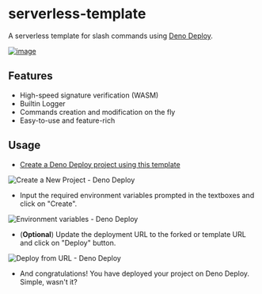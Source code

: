 # serverless-template

A serverless template for slash commands using [Deno Deploy](https://deno.com/deploy).

[![image](https://user-images.githubusercontent.com/23035000/116934239-b0d4a400-ac32-11eb-83f6-0c4119d59fa8.png)](https://dash.deno.com/new?url=https://raw.githubusercontent.com/discordeno/serverless-deno-deploy-template/main/mod.ts&env=DISCORD_PUBLIC_KEY,DISCORD_TOKEN,DISCORD_LOGS_WEBHOOK,REDEPLOY_AUTHORIZATION)

## Features

- High-speed signature verification (WASM)
- Builtin Logger
- Commands creation and modification on the fly
- Easy-to-use and feature-rich

## Usage

- [Create a Deno Deploy project using this template](https://dash.deno.com/new?url=https://raw.githubusercontent.com/discordeno/serverless-deno-deploy-template/main/mod.ts&env=DISCORD_PUBLIC_KEY,DISCORD_TOKEN,DISCORD_LOGS_WEBHOOK,REDEPLOY_AUTHORIZATION)

![Create a New Project - Deno Deploy](https://i.ibb.co/LtrQzwF/image.png)

- Input the required environment variables prompted in the textboxes and click on "Create".

![Environment variables - Deno Deploy](https://i.ibb.co/HXPgQHw/image.png)

- (**Optional**) Update the deployment URL to the forked or template URL and click on "Deploy" button.

![Deploy from URL - Deno Deploy](https://i.ibb.co/b3VCD4C/image.png)

- And congratulations! You have deployed your project on Deno Deploy. Simple, wasn't it?
